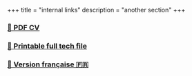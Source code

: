 +++
title = "internal links"
description = "another section"
+++

### [📝 PDF CV](/docs/CV-Touzouli-en.pdf)

### [📜 Printable full tech file](/tech-file)

### [🥖 Version française 🇫🇷](/fr)
